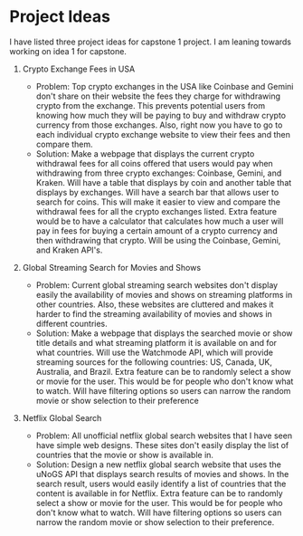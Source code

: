 # Project Ideas

I have listed three project ideas for capstone 1 project. I am leaning towards working on idea 1 for capstone.

1. Crypto Exchange Fees in USA
   - Problem: Top crypto exchanges in the USA like Coinbase and Gemini don't share on their website the fees they charge for withdrawing crypto from the exchange. This prevents potential users from knowing how much they will be paying to buy and withdraw crypto currency from those exchanges. Also, right now you have to go to each individual crypto exchange website to view their fees and then compare them.
   - Solution: Make a webpage that displays the current crypto withdrawal fees for all coins offered that users would pay when withdrawing from three crypto exchanges: Coinbase, Gemini, and Kraken. Will have a table that displays by coin and another table that displays by exchanges. Will have a search bar that allows user to search for coins. This will make it easier to view and compare the withdrawal fees for all the crypto exchanges listed. Extra feature would be to have a calculator that calculates how much a user will pay in fees for buying a certain amount of a crypto currency and then withdrawing that crypto. Will be using the Coinbase, Gemini, and Kraken API's.

2. Global Streaming Search for Movies and Shows
   - Problem: Current global streaming search websites don't display easily the availability of movies and shows on streaming platforms in other countries. Also, these websites are cluttered and makes it harder to find the streaming availability of movies and shows in different countries.
   - Solution: Make a webpage that displays the searched movie or show title details and what streaming platform it is available on and for what countries. Will use the Watchmode API, which will provide streaming sources for the following countries: US, Canada, UK, Australia, and Brazil. Extra feature can be to randomly select a show or movie for the user. This would be for people who don't know what to watch. Will have filtering options so users can narrow the random movie or show selection to their preference

3. Netflix Global Search
   - Problem: All unofficial netflix global search websites that I have seen have simple web designs. These sites don't easily display the list of countries that the movie or show is available in.
   - Solution: Design a new netflix global search website that uses the uNoGS API that displays search results of movies and shows. In the search result, users would easily identify a list of countries that the content is available in for Netflix. Extra feature can be to randomly select a show or movie for the user. This would be for people who don't know what to watch. Will have filtering options so users can narrow the random movie or show selection to their preference.

